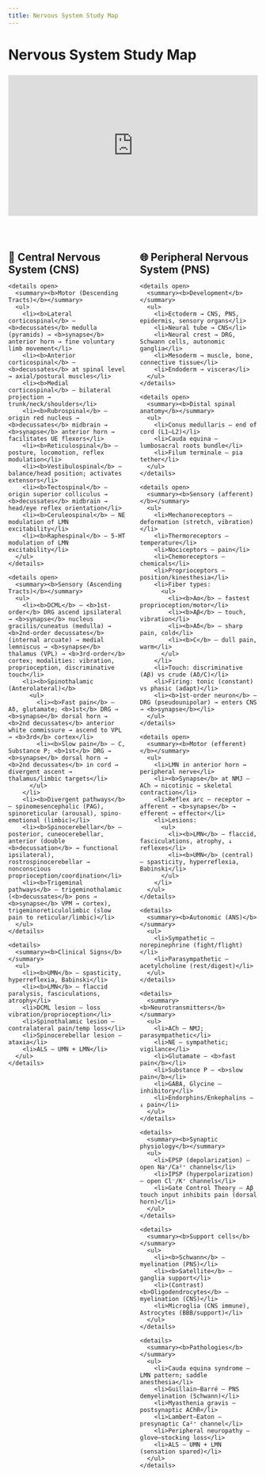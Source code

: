 ```yaml
---
title: Nervous System Study Map
---
```


<style>
  /* Layout + basics */
  .section { margin: 24px 0; }
  .center { text-align: center; }
  .embed-wrap { margin: 24px auto 40px; max-width: 1200px; }
  .embed-16x9 { position: relative; width: 100%; padding-bottom: 56.25%; }
  .embed-16x9 iframe { position: absolute; inset: 0; width: 100%; height: 100%; border: 0; }

  /* Two-column maps */
  .two-col { 
    display: grid; 
    grid-template-columns: 1fr 1fr; 
    gap: 28px; 
    align-items: start;
  }
  @media (max-width: 900px) {
    .two-col { grid-template-columns: 1fr; }
  }

  /* Details styling */
  details { margin: 8px 0 14px 0; }
  summary { cursor: pointer; font-size: 1.05rem; }
  h2, h3 { margin: 8px 0 12px; }
</style>

# Nervous System Study Map

<!-- =================== 3D VIEWER (TOP) =================== -->
<div class="embed-wrap center">
  <div class="embed-16x9">
    <!-- ORIGINAL app link from your doc (no signup prompts) -->
    <iframe 
      src="https://human.biodigital.com/viewer/?be=4Mwk&disable-scroll=false&initial.hand=true&load-rotate=10&uaid=ACD8V&ui-anatomy-descriptions=false&ui-anatomy-labels=true&ui-chapter-list=false&ui-fullscreen=true&ui-help=true&ui-info=true&ui-label-list=true&ui-layers=true&ui-loader=circle&ui-nav=true&ui-search=true&ui-tools=true&ui-tutorial=false&ui-undo=true&ui-whiteboard=true"
      allowfullscreen
      loading="lazy">
    </iframe>
  </div>
</div>

<!-- ============ MAPS SIDE BY SIDE (CNS | PNS) ============ -->
<div class="two-col">

  <!-- ===================== LEFT: CNS ===================== -->
  <div class="section">
    <h2>🧩 Central Nervous System (CNS)</h2>

    <details open>
      <summary><b>Motor (Descending Tracts)</b></summary>
      <ul>
        <li><b>Lateral corticospinal</b> — <b>decussates</b> medulla (pyramids) → <b>synapse</b> anterior horn → fine voluntary limb movement</li>
        <li><b>Anterior corticospinal</b> — <b>decussates</b> at spinal level → axial/postural muscles</li>
        <li><b>Medial corticospinal</b> — bilateral projection → trunk/neck/shoulders</li>
        <li><b>Rubrospinal</b> — origin red nucleus → <b>decussates</b> midbrain → <b>synapse</b> anterior horn → facilitates UE flexors</li>
        <li><b>Reticulospinal</b> — posture, locomotion, reflex modulation</li>
        <li><b>Vestibulospinal</b> — balance/head position; activates extensors</li>
        <li><b>Tectospinal</b> — origin superior colliculus → <b>decussates</b> midbrain → head/eye reflex orientation</li>
        <li><b>Ceruleospinal</b> — NE modulation of LMN excitability</li>
        <li><b>Raphespinal</b> — 5-HT modulation of LMN excitability</li>
      </ul>
    </details>

    <details open>
      <summary><b>Sensory (Ascending Tracts)</b></summary>
      <ul>
        <li><b>DCML</b> — <b>1st-order</b> DRG ascend ipsilateral → <b>synapse</b> nucleus gracilis/cuneatus (medulla) → <b>2nd-order decussates</b> (internal arcuate) → medial lemniscus → <b>synapse</b> thalamus (VPL) → <b>3rd-order</b> cortex; modalities: vibration, proprioception, discriminative touch</li>
        <li><b>Spinothalamic (Anterolateral)</b>
          <ul>
            <li><b>Fast pain</b> — Aδ, glutamate; <b>1st</b> DRG → <b>synapse</b> dorsal horn → <b>2nd decussates</b> anterior white commissure → ascend to VPL → <b>3rd</b> cortex</li>
            <li><b>Slow pain</b> — C, Substance P; <b>1st</b> DRG → <b>synapse</b> dorsal horn → <b>2nd decussates</b> in cord → divergent ascent → thalamus/limbic targets</li>
          </ul>
        </li>
        <li><b>Divergent pathways</b> — spinomesencephalic (PAG), spinoreticular (arousal), spino-emotional (limbic)</li>
        <li><b>Spinocerebellar</b> — posterior, cuneocerebellar, anterior (double <b>decussation</b> → functional ipsilateral), rostrospinocerebellar → nonconscious proprioception/coordination</li>
        <li><b>Trigeminal pathways</b> — trigeminothalamic (<b>decussates</b> pons → <b>synapse</b> VPM → cortex), trigeminoreticulolimbic (slow pain to reticular/limbic)</li>
      </ul>
    </details>

    <details>
      <summary><b>Clinical Signs</b></summary>
      <ul>
        <li><b>UMN</b> — spasticity, hyperreflexia, Babinski</li>
        <li><b>LMN</b> — flaccid paralysis, fasciculations, atrophy</li>
        <li>DCML lesion — loss vibration/proprioception</li>
        <li>Spinothalamic lesion — contralateral pain/temp loss</li>
        <li>Spinocerebellar lesion — ataxia</li>
        <li>ALS — UMN + LMN</li>
      </ul>
    </details>
  </div>

  <!-- ===================== RIGHT: PNS ===================== -->
  <div class="section">
    <h2>🌐 Peripheral Nervous System (PNS)</h2>

    <details open>
      <summary><b>Development</b></summary>
      <ul>
        <li>Ectoderm → CNS, PNS, epidermis, sensory organs</li>
        <li>Neural tube → CNS</li>
        <li>Neural crest → DRG, Schwann cells, autonomic ganglia</li>
        <li>Mesoderm → muscle, bone, connective tissue</li>
        <li>Endoderm → viscera</li>
      </ul>
    </details>

    <details open>
      <summary><b>Distal spinal anatomy</b></summary>
      <ul>
        <li>Conus medullaris — end of cord (L1–L2)</li>
        <li>Cauda equina — lumbosacral roots bundle</li>
        <li>Filum terminale — pia tether</li>
      </ul>
    </details>

    <details open>
      <summary><b>Sensory (afferent)</b></summary>
      <ul>
        <li>Mechanoreceptors — deformation (stretch, vibration)</li>
        <li>Thermoreceptors — temperature</li>
        <li>Nociceptors — pain</li>
        <li>Chemoreceptors — chemicals</li>
        <li>Proprioceptors — position/kinesthesia</li>
        <li>Fiber types:
          <ul>
            <li><b>Aα</b> — fastest proprioception/motor</li>
            <li><b>Aβ</b> — touch, vibration</li>
            <li><b>Aδ</b> — sharp pain, cold</li>
            <li><b>C</b> — dull pain, warm</li>
          </ul>
        </li>
        <li>Touch: discriminative (Aβ) vs crude (Aδ/C)</li>
        <li>Firing: tonic (constant) vs phasic (adapt)</li>
        <li><b>1st-order neuron</b> — DRG (pseudounipolar) → enters CNS → <b>synapse</b></li>
      </ul>
    </details>

    <details open>
      <summary><b>Motor (efferent)</b></summary>
      <ul>
        <li>LMN in anterior horn → peripheral nerve</li>
        <li><b>Synapse</b> at NMJ — ACh → nicotinic → skeletal contraction</li>
        <li>Reflex arc — receptor → afferent → <b>synapse</b> → efferent → effector</li>
        <li>Lesions:
          <ul>
            <li><b>LMN</b> — flaccid, fasciculations, atrophy, ↓ reflexes</li>
            <li><b>UMN</b> (central) — spasticity, hyperreflexia, Babinski</li>
          </ul>
        </li>
      </ul>
    </details>

    <details>
      <summary><b>Autonomic (ANS)</b></summary>
      <ul>
        <li>Sympathetic — norepinephrine (fight/flight)</li>
        <li>Parasympathetic — acetylcholine (rest/digest)</li>
      </ul>
    </details>

    <details>
      <summary><b>Neurotransmitters</b></summary>
      <ul>
        <li>ACh — NMJ; parasympathetic</li>
        <li>NE — sympathetic; vigilance</li>
        <li>Glutamate — <b>fast pain</b></li>
        <li>Substance P — <b>slow pain</b></li>
        <li>GABA, Glycine — inhibitory</li>
        <li>Endorphins/Enkephalins — ↓ pain</li>
      </ul>
    </details>

    <details>
      <summary><b>Synaptic physiology</b></summary>
      <ul>
        <li>EPSP (depolarization) — open Na⁺/Ca²⁺ channels</li>
        <li>IPSP (hyperpolarization) — open Cl⁻/K⁺ channels</li>
        <li>Gate Control Theory — Aβ touch input inhibits pain (dorsal horn)</li>
      </ul>
    </details>

    <details>
      <summary><b>Support cells</b></summary>
      <ul>
        <li><b>Schwann</b> — myelination (PNS)</li>
        <li><b>Satellite</b> — ganglia support</li>
        <li>(Contrast) <b>Oligodendrocytes</b> — myelination (CNS)</li>
        <li>Microglia (CNS immune), Astrocytes (BBB/support)</li>
      </ul>
    </details>

    <details>
      <summary><b>Pathologies</b></summary>
      <ul>
        <li>Cauda equina syndrome — LMN pattern; saddle anesthesia</li>
        <li>Guillain–Barré — PNS demyelination (Schwann)</li>
        <li>Myasthenia gravis — postsynaptic AChR</li>
        <li>Lambert–Eaton — presynaptic Ca²⁺ channel</li>
        <li>Peripheral neuropathy — glove–stocking loss</li>
        <li>ALS — UMN + LMN (sensation spared)</li>
      </ul>
    </details>
  </div>

</div>
